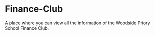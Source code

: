 # Finance-Club
A place where you can view all the information of the Woodside Priory School Finance Club.
